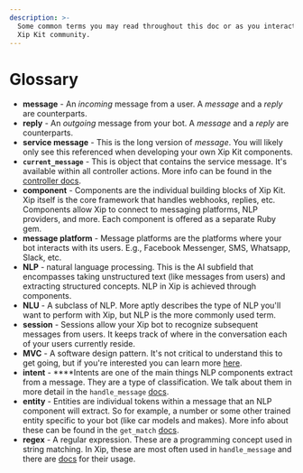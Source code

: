 ```yaml
---
description: >-
  Some common terms you may read throughout this doc or as you interact with the
  Xip Kit community.
---
```


# Glossary

* **message** - An _incoming_ message from a user. A _message_ and a _reply_ are counterparts.
* **reply** - An _outgoing_ message from your bot. A _message_ and a _reply_ are counterparts.
* **service message** - This is the long version of _message_. You will likely only see this referenced when developing your own Xip Kit components.
* **`current_message`** - This is object that contains the service message. It's available within all controller actions. More info can be found in the [controller docs](controllers/controller-overview.md).
* **component** - Components are the individual building blocks of Xip Kit. Xip itself is the core framework that handles webhooks, replies, etc. Components allow Xip to connect to messaging platforms, NLP providers, and more. Each component is offered as a separate Ruby gem.
* **message platform** - Message platforms are the platforms where your bot interacts with its users. E.g., Facebook Messenger, SMS, Whatsapp, Slack, etc.
* **NLP** - natural language processing. This is the AI subfield that encompasses taking unstructured text \(like messages from users\) and extracting structured concepts. NLP in Xip is achieved through components.
* **NLU** - A subclass of NLP. More aptly describes the type of NLP you'll want to perform with Xip, but NLP is the more commonly used term.
* **session** - Sessions allow your Xip bot to recognize subsequent messages from users. It keeps track of where in the conversation each of your users currently reside.
* **MVC** - A software design pattern. It's not critical to understand this to get going, but if you're interested you can learn more [here](https://www.google.com/url?sa=t&rct=j&q=&esrc=s&source=web&cd=&cad=rja&uact=8&ved=2ahUKEwiGt_XpzPHtAhXNVc0KHWjiDG8QFjAAegQIBRAC&url=https%3A%2F%2Fen.wikipedia.org%2Fwiki%2FModel%25E2%2580%2593view%25E2%2580%2593controller&usg=AOvVaw1wpuCUJRz1WxG51eRibnYX).
* **intent** - ****Intents are one of the main things NLP components extract from a message. They are a type of classification. We talk about them in more detail in the `handle_message` [docs](controllers/handle_message/nlp-nlu.md).
* **entity** - Entities are individual tokens within a message that an NLP component will extract. So for example, a number or some other trained entity specific to your bot \(like car models and makes\). More info about these can be found in the `get_match` [docs](controllers/get_match/entity-match.md).
* **regex** - A regular expression. These are a programming concept used in string matching. In Xip, these are most often used in `handle_message` and there are [docs](controllers/handle_message/regex.md) for their usage.

